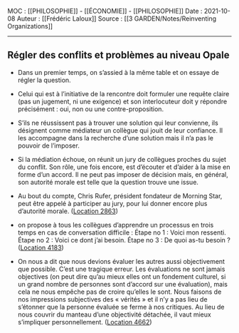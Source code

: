 MOC : [[PHILOSOPHIE]] - [[ÉCONOMIE]] - [[PHILOSOPHIE]]
Date : 2021-10-08
Auteur : [[Frédéric Laloux]]
Source : [[3 GARDEN/Notes/Reinventing Organizations]]
***

## Régler des conflits et problèmes au niveau Opale
- Dans un premier temps, on s’assied à la même table et on essaye de régler la question. 
- Celui qui est à l’initiative de la rencontre doit formuler une requête claire (pas un jugement, ni une exigence) et son interlocuteur doit y répondre précisément : oui, non ou une contre-proposition. 
- S’ils ne réussissent pas à trouver une solution qui leur convienne, ils désignent comme médiateur un collègue qui jouit de leur confiance. Il les accompagne dans la recherche d’une solution mais il n’a pas le pouvoir de l’imposer. 
- Si la médiation échoue, on réunit un jury de collègues proches du sujet du conflit. Son rôle, une fois encore, est d’écouter et d’aider à la mise en forme d’un accord. Il ne peut pas imposer de décision mais, en général, son autorité morale est telle que la question trouve une issue. 
- Au bout du compte, Chris Rufer, président fondateur de Morning Star, peut être appelé à participer au jury, pour lui donner encore plus d’autorité morale. ([Location 2863](https://readwise.io/to_kindle?action=open&asin=B081G8HFJH&location=2863))

- on propose à tous les collègues d’apprendre un processus en trois temps en cas de conversation difficile : Étape no 1 : Voici mon ressenti. Étape no 2 : Voici ce dont j’ai besoin. Étape no 3 : De quoi as-tu besoin ? ([Location 4183](https://readwise.io/to_kindle?action=open&asin=B081G8HFJH&location=4183))

- On nous a dit que nous devions évaluer les autres aussi objectivement que possible. C’est une tragique erreur. Les évaluations ne sont jamais objectives (on peut dire qu’au mieux elles ont un fondement culturel, si un grand nombre de personnes sont d’accord sur une évaluation), mais cela ne nous empêche pas de croire qu’elles le sont. Nous faisons de nos impressions subjectives des « vérités » et il n’y a pas lieu de s’étonner que la personne évaluée se ferme à nos critiques. Au lieu de nous couvrir du manteau d’une objectivité détachée, il vaut mieux s’impliquer personnellement. ([Location 4662](https://readwise.io/to_kindle?action=open&asin=B081G8HFJH&location=4662))